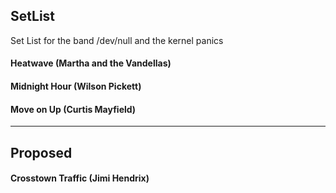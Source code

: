 ## SetList
Set List for the band /dev/null and the kernel panics

#### Heatwave (Martha and the Vandellas)
#### Midnight Hour (Wilson Pickett)
#### Move on Up (Curtis Mayfield)

---
## Proposed
#### Crosstown Traffic (Jimi Hendrix)
